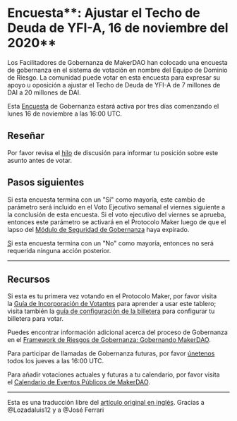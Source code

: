 # Encuesta**: Ajustar el Techo de Deuda de YFI-A, 16 de noviembre del 2020**

Los Facilitadores de Gobernanza de MakerDAO han colocado una encuesta de gobernanza en el sistema de votación en nombre del Equipo de Dominio de Riesgo. La comunidad puede votar en esta encuesta para expresar su apoyo u oposición a ajustar el Techo de Deuda de YFI-A de 7 millones de DAI a 20 millones de DAI.

Esta [Encuesta](https://community-development.makerdao.com/en/learn/governance/on-chain-gov) de Gobernanza estará activa por tres días comenzando el lunes 16 de noviembre a las 16:00 UTC.

## **Reseñar**

Por favor revisa el [hilo](https://forum.makerdao.com/t/signal-request-debt-ceiling-adjustments-29th-oct-2020/4931) de discusión para informar tu posición sobre este asunto antes de votar.

## Pasos siguientes

Si esta encuesta termina con un "Sí" como mayoría, este cambio de parámetro será incluido en el Voto Ejecutivo semanal el viernes siguiente a la conclusión de esta encuesta. Si el voto ejecutivo del viernes se aprueba, entonces este parámetro se activará en el Protocolo Maker luego de que el lapso del [Módulo de Seguridad de Gobernanza](https://forum.makerdao.com/tag/govsec-module) haya expirado.

[S](https://forum.makerdao.com/tag/govsec-module)i esta encuesta termina con un "No" como mayoría, entonces no será requerida ninguna acción posterior.

---

## **Recursos**

Si esta es tu primera vez votando en el Protocolo Maker, por favor visita la [Guía de Incorporación de Votantes](https://community-development.makerdao.com/onboarding/voter-onboarding) para aprender a usar este tablero; visita también la [guía de configuración de la billetera](https://community-development.makerdao.com/en/learn/governance/voting-setup/) para configurar tu billetera para votar.

Puedes encontrar información adicional acerca del proceso de Gobernanza en el [Framework de Riesgos de Gobernanza: Gobernando MakerDAO](https://community-development.makerdao.com/governance/governance-risk-framework).

Para participar de llamadas de Gobernanza futuras, por favor [únetenos](https://community-development.makerdao.com/governance/governance-and-risk-meetings) todos los jueves a las 16:00 UTC.

Para añadir votaciones actuales y futuras a tu calendario, por favor visita el [Calendario de Eventos Públicos de MakerDAO](https://calendar.google.com/calendar/embed?src=makerdao.com_3efhm2ghipksegl009ktniomdk%40group.calendar.google.com&ctz=America%2FLos_Angeles).

---

Esta es una traducción libre del [artículo original en inglés](https://github.com/makerdao/community/blob/master/governance/polls/Debt). Gracias a @Lozadaluis12 y a @José Ferrari
